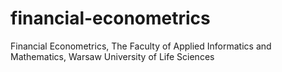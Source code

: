 # financial-econometrics
Financial Econometrics, The Faculty of Applied Informatics and Mathematics, Warsaw University of Life Sciences

